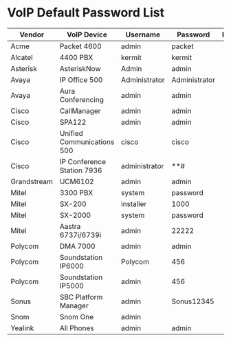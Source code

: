 # VoIP Default Password List

|Vendor     |VoIP Device               |Username     |Password     |Interface |
|-----------|--------------------------|-------------|-------------|----------|
|Acme       |Packet 4600               |admin        |packet       |          |
|Alcatel    |4400 PBX                  |kermit       |kermit       |          |
|Asterisk   |AsteriskNow               |Admin        |admin        |          |
|Avaya      |IP Office 500             |Administrator|Administrator|          |
|Avaya      |Aura Conferencing         |admin        |admin        |          |
|Cisco      |CallManager               |admin        |admin        |          |
|Cisco      |SPA122                    |admin        |admin        |          |
|Cisco      |Unified Communications 500|cisco        |cisco        |          |
|Cisco      |IP Conference Station 7936|administrator|**#          |          |
|Grandstream|UCM6102                   |admin        |admin        |          |
|Mitel      |3300 PBX                  |system       |password     |          |
|Mitel      |SX-200                    |installer    |1000         |          |
|Mitel      |SX-2000                   |system       |password     |          |
|Mitel      |Aastra 6737i/6739i        |admin        |22222        |          |
|Polycom    |DMA 7000                  |admin        |admin        |          |
|Polycom    |Soundstation IP6000       |Polycom      |456          |          |
|Polycom    |Soundstation IP5000       |admin        |456          |          |
|Sonus      |SBC Platform Manager      |admin        |Sonus12345   |          |
|Snom       |Snom One                  |admin        |             |          |
|Yealink    |All Phones                |admin        |admin        |          |
